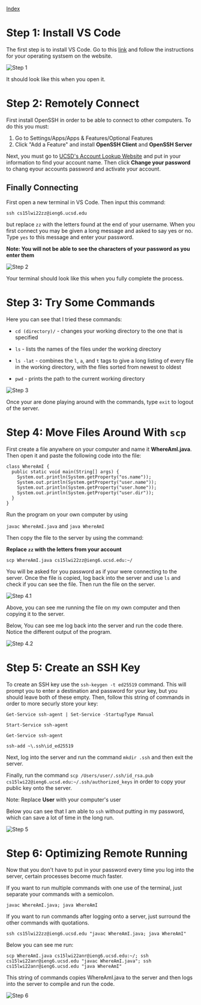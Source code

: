 [Index](https://jheidenr.github.io/cse15l-lab-reports)

# Step 1: Install VS Code

The first step is to install VS Code. Go to this [link](https://code.visualstudio.com/) and follow the instructions for your operating systsem on the website.

![Step 1](Screenshots/Step1ScreenShot.png)

It should look like this when you open it.

# Step 2: Remotely Connect

First install OpenSSH in order to be able to connect to other computers. To do this you must:

1. Go to Settings/Apps/Apps & Features/Optional Features
2. Click "Add a Feature" and install **OpenSSH Client** and **OpenSSH Server**

Next, you must go to [UCSD's Account Lookup Website](https://sdacs.ucsd.edu/~icc/index.php) and put in your information to find your account name. Then click **Change your password** to chang eyour accounts password and activate your account.

## Finally Connecting

First open a new terminal in VS Code. Then input this command:

`ssh cs15lwi22zz@ieng6.ucsd.edu`

but replace `zz` with the letters found at the end of your username. When you first connect you may be given a long message and asked to say yes or no. Type `yes` to this message and enter your password.

**Note: You will not be able to see the characters of your password as you enter them**

![Step 2](Screenshots/Step2ScreenShot.png)

Your terminal should look like this when you fully complete the process.

# Step 3: Try Some Commands

Here you can see that I tried these commands:

* `cd (directory)/` - changes your working directory to the one that is specified

*  `ls` - lists the names of the files under the working directory

*  `ls -lat` - combines the `l`, `a`, and `t` tags to give a long listing of every file in the working directory, with the files sorted from newest to oldest

* `pwd` - prints the path to the current working directory

![Step 3](Screenshots/Step3ScreenShot.png)

Once your are done playing around with the commands, type `exit` to logout of the server.



# Step 4: Move Files Around With `scp`

First create a file anywhere on your computer and name it **WhereAmI.java**. Then open it and paste the following code into the file:

```
class WhereAmI {
  public static void main(String[] args) {
    System.out.println(System.getProperty("os.name"));
    System.out.println(System.getProperty("user.name"));
    System.out.println(System.getProperty("user.home"));
    System.out.println(System.getProperty("user.dir"));
  }
}
```
Run the program on your own computer by using

`javac WhereAmI.java` and `java WhereAmI`



Then copy the file to the server by using the command:

**Replace `zz` with the letters from your account**

`scp WhereAmI.java cs15lwi22zz@ieng6.ucsd.edu:~/`

You will be asked for you password as if your were connecting to the server. Once the file is copied, log back into the server and use `ls` and check if you can see the file. Then run the file on the server.

![Step 4.1](Screenshots/Step4ScreenShot1.png)

Above, you can see me running the file on my own computer and then copying it to the server.

Below, You can see me log back into the server and run the code there. Notice the different output of the program.

![Step 4.2](Screenshots/Step4ScreenShot2.png)


# Step 5: Create an SSH Key

To create an SSH key use the `ssh-keygen -t ed25519` command. This will prompt you to enter a destination and password for your key, but you should leave both of these empty. Then, follow this string of commands in order to more securly store your key:
```
Get-Service ssh-agent | Set-Service -StartupType Manual

Start-Service ssh-agent

Get-Service ssh-agent

ssh-add ~\.ssh\id_ed25519
```

Next, log into the server and run the command `mkdir .ssh` and then exit the server.

Finally, run the command `scp /Users/user/.ssh/id_rsa.pub cs15lwi22@ieng6.ucsd.edu:~/.ssh/authorized_keys` in order to copy your public key onto the server.

Note: Replace **User** with your computer's user

Below you can see that I am able to `ssh` without putting in my password, which can save a lot of time in the long run.

![Step 5](Screenshots/Step5ScreenShot.png)


# Step 6: Optimizing Remote Running

Now that you don't have to put in your password every time you log into the server, certain processes become much faster.

If you want to run multiple commands with one use of the terminal, just separate your commands with a semicolon.

`javac WhereAmI.java; java WhereAmI`

If you want to run commands after logging onto a server, just surround the other commands with quotations.

`ssh cs15lwi22zz@ieng6.ucsd.edu "javac WhereAmI.java; java WhereAmI"`

Below you can see me run:

`scp WhereAmI.java cs15lwi22anr@ieng6.ucsd.edu:~/; ssh cs15lwi22anr@ieng6.ucsd.edu "javac WhereAmI.java"; ssh cs15lwi22anr@ieng6.ucsd.edu "java WhereAmI"`

This string of commands copies WhereAmI.java to the server and then logs into the server to compile and run the code.

![Step 6](Screenshots/Step6ScreenShot.png)